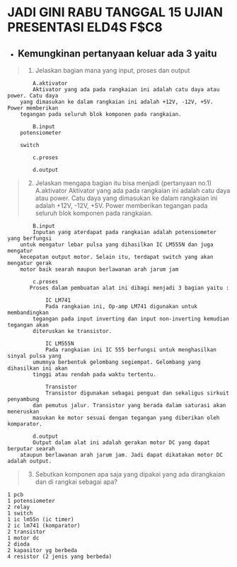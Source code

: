 # JADI GINI RABU TANGGAL 15 UJIAN PRESENTASI ELD4S  F$C8

- ## Kemungkinan pertanyaan keluar ada 3 yaitu

 > 1. Jelaskan bagian mana yang input, proses dan output

            A.aktivator
            Aktivator yang ada pada rangkaian ini adalah catu daya atau power. Catu daya
        yang dimasukan ke dalam rangkaian ini adalah +12V, -12V, +5V. Power memberikan
        tegangan pada seluruh blok komponen pada rangkaian.

            B.input
        potensiometer

        switch

            c.proses

            d.output



 > 2. Jelaskan mengapa bagian itu bisa menjadi (pertanyaan no.1)
            A.aktivator
            Aktivator yang ada pada rangkaian ini adalah catu daya atau power. Catu daya
        yang dimasukan ke dalam rangkaian ini adalah +12V, -12V, +5V. Power memberikan
        tegangan pada seluruh blok komponen pada rangkaian.

            B.input
            Inputan yang aterdapat pada rangkaian adalah potensiometer yang berfungsi
        untuk mengatur lebar pulsa yang dihasilkan IC LM555N dan juga mengatur
        kecepatan output motor. Selain itu, terdapat switch yang akan mengatur gerak
        motor baik searah maupun berlawanan arah jarum jam

            c.proses
           Proses dalam pembuatan alat ini dibagi menjadi 3 bagian yaitu :

                IC LM741
                Pada rangkaian ini, Op-amp LM741 digunakan untuk membandingkan
            tegangan pada input inverting dan input non-inverting kemudian tegangan akan
            diteruskan ke transistor.

                IC LM555N
                Pada rangkaian ini IC 555 berfungsi untuk menghasilkan sinyal pulsa yang
            umumnya berbentuk gelombang segiempat. Gelombang yang dihasilkan ini akan
            tinggi atau rendah pada waktu tertentu.

                Transistor
                Transistor digunakan sebagai penguat dan sekaligus sirkuit penyambung
            dan pemutus jalur. Transistor yang berada dalam saturasi akan meneruskan
            masukan ke motor sesuai dengan tegangan yang diberikan oleh komparator.

            d.output
            Output dalam alat ini adalah gerakan motor DC yang dapat berputar searah
        ataupun berlawanan arah jarum jam. Jadi dapat dikatakan motor DC adalah output.

 > 3. Sebutkan komponen apa saja yang dipakai yang ada dirangkaian dan di rangkai sebagai apa?

    1 pcb
    1 potensiometer
    2 relay
    1 switch
    1 ic lm55n (ic timer)
    2 ic lm741 (komparator)
    2 transistor
    1 motor dc
    2 dioda
    2 kapasitor yg berbeda
    4 resistor (2 jenis yang berbeda)

